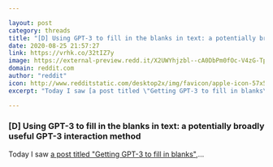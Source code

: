```yaml
---

layout: post
category: threads
title: "[D] Using GPT-3 to fill in the blanks in text: a potentially broadly useful GPT-3 interaction method"
date: 2020-08-25 21:57:27
link: https://vrhk.co/32tIZ7y
image: https://external-preview.redd.it/X2UWYhjzbl--cA0DbPm0fOc-V4zG-Tp676bE3LFqBIs.jpg?width=160&height=83.7696335079&auto=webp&crop=160:83.7696335079,smart&s=ba0547532e1d6c77095ec122500fcd8b2aed9268
domain: reddit.com
author: "reddit"
icon: http://www.redditstatic.com/desktop2x/img/favicon/apple-icon-57x57.png
excerpt: "Today I saw [a post titled \"Getting GPT-3 to fill in blanks\"](<https://www.reddit.com/r/GPT3/comments/iftkkp/getting_gpt3_to_fill_in_blanks/>),..."

---
```


### [D] Using GPT-3 to fill in the blanks in text: a potentially broadly useful GPT-3 interaction method

Today I saw [a post titled "Getting GPT-3 to fill in blanks"](<https://www.reddit.com/r/GPT3/comments/iftkkp/getting_gpt3_to_fill_in_blanks/>),...